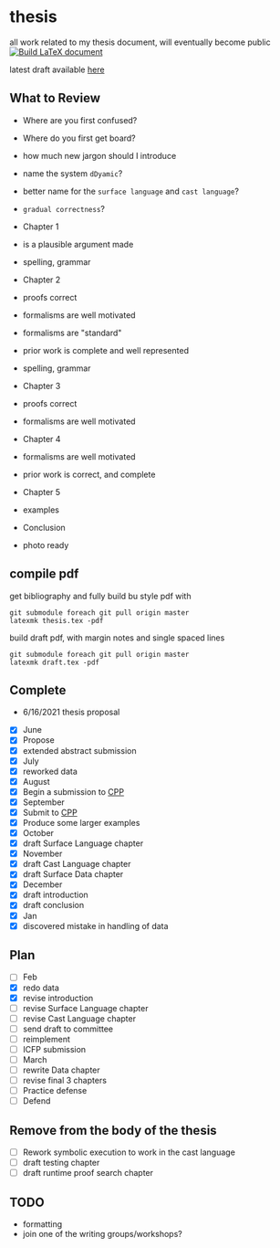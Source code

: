 # thesis
all work related to my thesis document, will eventually become public
[![Build LaTeX document](https://github.com/marklemay/thesis/actions/workflows/build-thesis.yml/badge.svg)](https://github.com/marklemay/thesis/actions/workflows/build-thesis.yml)
 
latest draft available [here](https://github.com/marklemay/thesis/releases)

## What to Review
* Where are you first confused?
* Where do you first get board?
* how much new jargon should I introduce
 * name the system `dDyamic`?
 * better name for the `surface language` and `cast language`?
 * `gradual correctness`?
 
* Chapter 1
 * is a plausible argument made
 * spelling, grammar
* Chapter 2
 * proofs correct
 * formalisms are well motivated
 * formalisms are "standard"
 * prior work is complete and well represented
 * spelling, grammar
* Chapter 3
 * proofs correct
 * formalisms are well motivated
* Chapter 4
 * formalisms are well motivated
 * prior work is correct, and complete
* Chapter 5
 * examples
* Conclusion
 * photo ready
 
## compile pdf
get bibliography and fully build bu style pdf with
```
git submodule foreach git pull origin master
latexmk thesis.tex -pdf
```
 
build draft pdf, with margin notes and single spaced lines
```
git submodule foreach git pull origin master
latexmk draft.tex -pdf
```
 
## Complete
* 6/16/2021 thesis proposal
- [x] June
 - [x] Propose
 - [x] extended abstract submission
- [x] July
 - [x] reworked data
- [x] August
 - [x] Begin a submission to [CPP](https://popl22.sigplan.org/home/CPP-2022)
- [x] September
 - [x] Submit to [CPP](https://popl22.sigplan.org/home/CPP-2022)
 - [x] Produce some larger examples
- [x] October
 - [x] draft Surface Language chapter
- [x] November
 - [x] draft Cast Language chapter
 - [x] draft Surface Data chapter
- [x] December
 - [x] draft introduction
 - [x] draft conclusion
- [x] Jan
 - [x] discovered mistake in handling of data
## Plan
- [ ] Feb
 - [x] redo data
 - [x] revise introduction
 - [ ] revise Surface Language chapter
 - [ ] revise Cast Language chapter
 - [ ] send draft to committee
 - [ ] reimplement
 - [ ] ICFP submission
- [ ] March
 - [ ] rewrite Data chapter
 - [ ] revise final 3 chapters
 - [ ] Practice defense
 - [ ] Defend
## Remove from the body of the thesis
- [ ] Rework symbolic execution to work in the cast language
- [ ] draft testing chapter
- [ ] draft runtime proof search chapter
 
## TODO
* formatting
* join one of the writing groups/workshops?